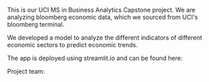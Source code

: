 This is our UCI MS in Business Analytics Capstone project. We are analyzing bloomberg economic data, which we sourced from UCI's bloomberg terminal.

We developed a model to analyze the different indicators of different economic sectors to predict economic trends.

The app is deployed using streamlit.io and can be found here:

Project team: 

